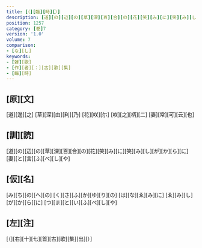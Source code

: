 ```yaml
---
title: [（][臨][時][）]
description: [道][の][辺][の][草][深][百][合][の][花][笑][み][に][笑][み][し][が][か][ら][に][妻][と][言][ふ][べ][し][や]
position: 1257
category: [巻]7
version: '1.0'
volume: 7
comparison:
- [な][し]
keywords:
- [雑][歌]
- [作][者][：][古][歌][集]
- [臨][時]
---
```


## [原][文]

[道][邊][之] [草][深][由][利][乃] [花][咲][尓] [咲][之][柄][二] [妻][常][可][云][也]

## [訓][読]

[道][の][辺][の][草][深][百][合][の][花][笑][み][に][笑][み][し][が][か][ら][に][妻][と][言][ふ][べ][し][や]

## [仮][名]

[み][ち][の][へ][の] [く][さ][ふ][か][ゆ][り][の] [は][な][ゑ][み][に] [ゑ][み][し][が][か][ら][に] [つ][ま][と][い][ふ][べ][し][や]

## [左][注]

[（][右][十][七][首][古][歌][集][出][）]
